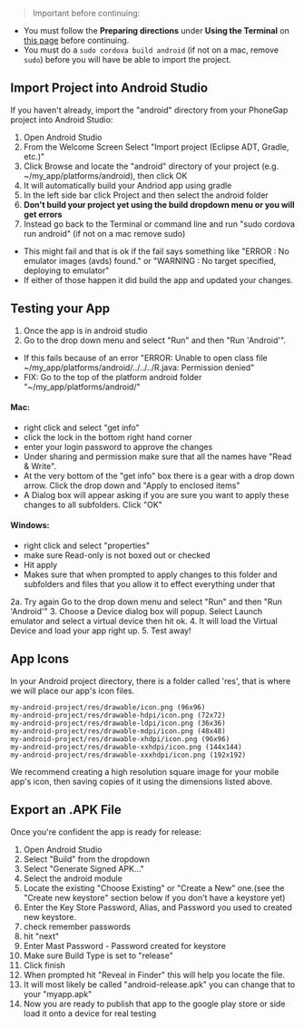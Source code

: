 > Important before continuing: 

- You must follow the **Preparing directions** under **Using the Terminal** on [this page](../Publishing_an_App_for_Android) before continuing.
- You must do a `sudo cordova build android` (if not on a mac, remove `sudo`) before you will have be able to import the project.

## Import Project into Android Studio

If you haven't already, import the "android" directory from your PhoneGap project into Android Studio:

1. Open Android Studio
2. From the Welcome Screen Select "Import project (Eclipse ADT, Gradle, etc.)"
3. Click Browse and locate the "android" directory of your project (e.g. ~/my_app/platforms/android), then click OK
4. It will automatically build your Andriod app using gradle 
5. In the left side bar click Project and then select the android folder
6. **Don't build your project yet using the build dropdown menu or you will get errors**
7. Instead go back to the Terminal or command line and run "sudo cordova run android" (if not on a mac remove sudo)
  - This might fail and that is ok if the fail says something like "ERROR : No emulator images (avds) found." or "WARNING : No target specified, deploying to emulator"
  - If either of those happen it did build the app and updated your changes.

## Testing your App

1. Once the app is in android studio
2. Go to the drop down menu and select "Run" and then "Run 'Android'".
- If this fails because of an error "ERROR: Unable to open class file ~/my_app/platforms/android/../../../R.java: Permission denied"
- FIX: Go to the top of the platform android folder "~/my_app/platforms/android/"

#### Mac:

- right click and select "get info"
- click the lock in the bottom right hand corner
- enter your login password to approve the changes
- Under sharing and permission make sure that all the names have "Read & Write".
- At the very bottom of the "get info" box there is a gear with a drop down arrow.  Click the drop down and "Apply to enclosed items"
- A Dialog box will appear asking if you are sure you want to apply these changes to all subfolders.  Click "OK"

#### Windows:

- right click and select "properties"
- make sure Read-only is not boxed out or checked
- Hit apply
- Makes sure that when prompted to apply changes to this folder and subfolders and files that you allow it to effect everything under that

2a. Try again Go to the drop down menu and select "Run" and then "Run 'Android'"
3. Choose a Device dialog box will popup.  Select Launch emulator and select a virtual device then hit ok.
4. It will load the Virtual Device and load your app right up.
5. Test away!

## App Icons

In your Android project directory, there is a folder called 'res', that is where we will place our app's icon files.

    my-android-project/res/drawable/icon.png (96x96)
    my-android-project/res/drawable-hdpi/icon.png (72x72)
    my-android-project/res/drawable-ldpi/icon.png (36x36)
    my-android-project/res/drawable-mdpi/icon.png (48x48)
    my-android-project/res/drawable-xhdpi/icon.png (96x96)
    my-android-project/res/drawable-xxhdpi/icon.png (144x144)
    my-android-project/res/drawable-xxxhdpi/icon.png (192x192)

We recommend creating a high resolution square image for your mobile app's icon, then saving copies of it using the dimensions listed above.

## Export an .APK File

Once you're confident the app is ready for release:

1. Open Android Studio
2. Select "Build" from the dropdown
3. Select "Generate Signed APK..."
4. Select the android module
5. Locate the existing "Choose Existing" or "Create a New" one.(see the "Create new keystore" section below if you don't have a keystore yet)
6. Enter the Key Store Password, Alias, and Password you used to created new keystore.
7. check remember passwords
8. hit "next"
9. Enter Mast Password - Password created for keystore
10. Make sure Build Type is set to "release"
11. Click finish
12. When prompted hit "Reveal in Finder" this will help you locate the file.
13. It will most likely be called "android-release.apk" you can change that to your "myapp.apk"
14. Now you are ready to publish that app to the google play store or side load it onto a device for real testing